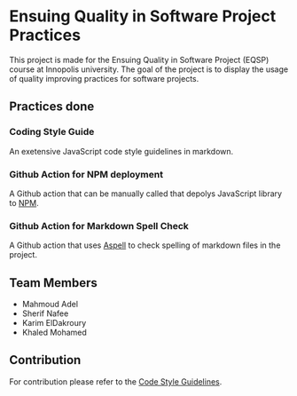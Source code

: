 # Ensuing Quality in Software Project Practices

This project is made for the Ensuing Quality in Software Project (EQSP) course at Innopolis university. The goal of the project is to display the usage of quality improving practices for software projects.

## Practices done

### Coding Style Guide

An exetensive JavaScript code style guidelines in markdown.

### Github Action for NPM deployment

A Github action that can be manually called that depolys JavaScript library to [NPM](https://www.npmjs.com/).

### Github Action for Markdown Spell Check

A Github action that uses [Aspell](http://aspell.net/) to check spelling of markdown files in the project.

## Team Members

* Mahmoud Adel
* Sherif Nafee
* Karim ElDakroury
* Khaled Mohamed

## Contribution

For contribution please refer to the [Code Style Guidelines](/Code%20Style%20Guidelines.md).
